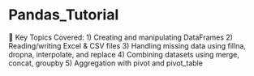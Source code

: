 # Pandas_Tutorial
📘 Key Topics Covered: 1) Creating and manipulating DataFrames  2) Reading/writing Excel &amp; CSV files  3) Handling missing data using fillna, dropna, interpolate, and replace  4) Combining datasets using merge, concat, groupby 5)  Aggregation with pivot and pivot_table
